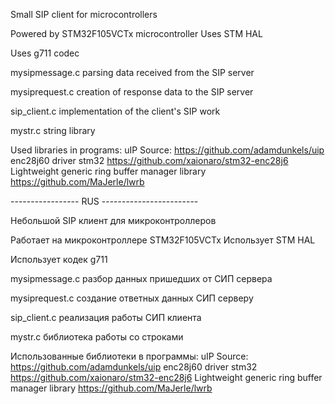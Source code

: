 Small SIP client for microcontrollers

Powered by STM32F105VCTx microcontroller
Uses STM HAL

Uses g711 codec

mysipmessage.c
parsing data received from the SIP server

mysiprequest.c
creation of response data to the SIP server

sip_client.c
implementation of the client's SIP work

mystr.c
string library



Used libraries in programs:
uIP Source:
https://github.com/adamdunkels/uip
enc28j60 driver stm32
https://github.com/xaionaro/stm32-enc28j6
Lightweight generic ring buffer manager library
https://github.com/MaJerle/lwrb

----------------- RUS ------------------------

Небольшой SIP клиент для микроконтроллеров

Работает на микроконтроллере STM32F105VCTx
Использует STM HAL

Использует кодек g711

mysipmessage.c 
разбор данных пришедших от СИП сервера

mysiprequest.c
создание ответных данных СИП серверу

sip_client.c
реализация работы СИП клиента 

mystr.c
библиотека работы со строками



Использованные библиотеки в программы:
uIP Source:
https://github.com/adamdunkels/uip
enc28j60 driver stm32 
https://github.com/xaionaro/stm32-enc28j6
Lightweight generic ring buffer manager library
https://github.com/MaJerle/lwrb

